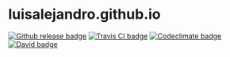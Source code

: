 # luisalejandro.github.io

[![Github release badge](https://img.shields.io/github/release/LuisAlejandro/luisalejandro.github.io.svg)](https://github.com/LuisAlejandro/luisalejandro.github.io/releases) [![Travis CI badge](https://img.shields.io/travis/LuisAlejandro/luisalejandro.github.io.svg)](https://travis-ci.com/LuisAlejandro/luisalejandro.github.io) [![Codeclimate badge](https://codeclimate.com/github/LuisAlejandro/luisalejandro.github.io/badges/gpa.svg)](https://codeclimate.com/github/LuisAlejandro/luisalejandro.github.io)  [![David badge](https://david-dm.org/LuisAlejandro/luisalejandro.github.io/dev-status.svg)](https://david-dm.org/LuisAlejandro/luisalejandro.github.io)
